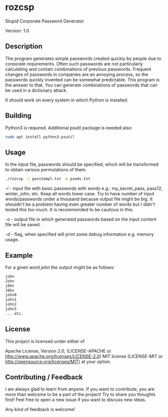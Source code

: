# rozcsp

Stupid Corporate Password Generator

Version: 1.0

## Description

The program generates simple passwords created quickly by people due to corporate requirements. Often such passwords are not particularly calculating and contain combinations of previous passwords. Frequent changes of passwords in companies are an annoying process, so the passwords quickly invented can be somewhat predictable. This program is the answer to that. You can generate combinations of passwords that can be used in a dictionary attack.

It should work on every system in which Python is installed.

## Building

Python3 is required. Additional psutil package is needed also:

```bash
sudo apt install python3-psutil
```

## Usage

In the input file, passwords should be specified, which will be transformed to obtain various permutations of them.

```bash
./rozcsp -i passtempl.txt -o pswds.txt
```

*-i* - input file with basic passwords with words e.g.: my_secret_pass, pass12, winter, john, etc. Keep all words lower case. Try to have number of input words/passwords under a thousand because output file might be big. It shouldn't be a problem having even greater number of words but I didn't tested this too much. It is recommended to be cautious in this.

*-o* - output file in which generated passwords based on the input content file will be saved.

*-d* - flag, when specified will print some debug information e.g. memory usage.

## Example

For a given word *john* the output might be as follows:

```txt
john
John
j0hn
J0hn
john0
john1
john2
john3
... etc.
```

## License

This project is licensed under either of

Apache License, Version 2.0, (LICENSE-APACHE or <http://www.apache.org/licenses/LICENSE-2.0>)
MIT license (LICENSE-MIT or <http://opensource.org/licenses/MIT>)
at your option.

## Contributing / Feedback

I am always glad to learn from anyone.
If you want to contribute, you are more than welcome to be a part of the project! Try to share you thoughts first! Feel free to open a new issue if you want to discuss new ideas.

Any kind of feedback is welcome!
